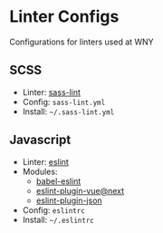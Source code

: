 # Linter Configs

Configurations for linters used at WNY

## SCSS

* Linter: [sass-lint](https://github.com/sasstools/sass-lint)
* Config: `sass-lint.yml`
* Install: `~/.sass-lint.yml`

## Javascript

* Linter: [eslint](https://github.com/eslint/eslint)
* Modules:
  * [babel-eslint](https://github.com/babel/babel-eslint)
  * [eslint-plugin-vue@next](https://github.com/vuejs/eslint-plugin-vue)
  * [eslint-plugin-json](https://github.com/azeemba/eslint-plugin-json)
* Config: `eslintrc`
* Install: `~/.eslintrc`
